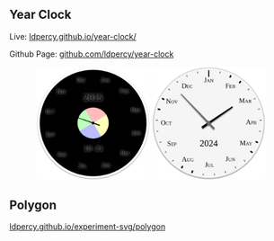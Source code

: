 


Year Clock
----------

Live:
[ldpercy.github.io/year-clock/](https://ldpercy.github.io/year-clock/)


Github Page:
[github.com/ldpercy/year-clock](https://github.com/ldpercy/year-clock)

<p align="middle">
<img src="https://github.com/ldpercy/year-clock/raw/main/image/season-out.svg" alt="Year clock: season-out" width="40%"/>
<img src="https://github.com/ldpercy/year-clock/raw/main/image/wall-clock.svg" alt="Year clock: wall-clock" width="40%" title="yearclock.html?theme=wall-clock&date=2024-02-26"/>
</p>


Polygon
-------

[ldpercy.github.io/experiment-svg/polygon](https://ldpercy.github.io/experiment-svg/polygon/)

